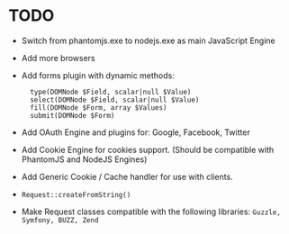 TODO
====

- Switch from phantomjs.exe to nodejs.exe as main JavaScript Engine
- Add more browsers
- Add forms plugin with dynamic methods:
		
		type(DOMNode $Field, scalar|null $Value)
		select(DOMNode $Field, scalar|null $Value)
		fill(DOMNode $Form, array $Values)
		submit(DOMNode $Form)

- Add OAuth Engine and plugins for: Google, Facebook, Twitter
- Add Cookie Engine for cookies support. (Should be compatible with PhantomJS and NodeJS Engines)
- Add Generic Cookie / Cache handler for use with clients.
- `Request::createFromString()`
- Make Request classes compatible with the following libraries: `Guzzle, Symfony, BUZZ, Zend`
